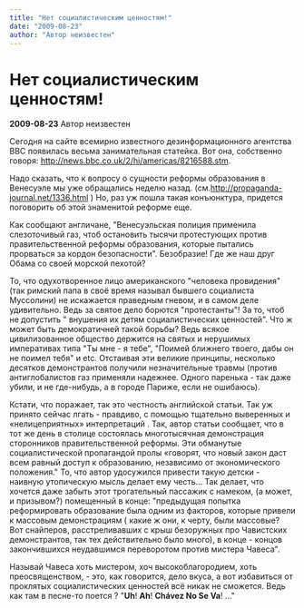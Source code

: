 ```yaml
---
title: "Нет социалистическим ценностям!"
date: "2009-08-23"
author: "Автор неизвестен"
---
```


# Нет социалистическим ценностям!

**2009-08-23** Автор неизвестен

Сегодня на сайте всемирно известного дезинформационного агентства BBC появилась весьма занимательная статейка. Вот она, собственно говоря: http://news.bbc.co.uk/2/hi/americas/8216588.stm.

Надо сказать, что к вопросу о сущности реформы образования в Венесуэле мы уже обращались неделю назад. (см.http://propaganda-journal.net/1336.html ) Но, раз уж пошла такая конъюнктура, придется поговорить об этой знаменитой реформе еще.

Как сообщают англичане, "Венесуэльская полиция применила слезоточивый газ, чтоб остановить тысячи протестующих против правительственной реформы образования, которые пытались прорваться за кордон безопасности". Безобразие! Где же наш друг Обама со своей морской пехотой?

То, что одухотворенное лицо американского "человека провидения" (так римский папа в своё время называл бывшего социалиста Муссолини) не искажается праведным гневом, и в самом деле удивительно. Ведь за святое дело борются "протестанты"! За то, чтоб не допустить " внушения их детям социалистических ценностей". Что ж может быть демократичней такой борьбы? Ведь всякое цивилизованное общество держится на святых и нерушимых императивах типа "Ты мне - я тебе", "Поимей ближнего твоего, дабы он не поимел тебя" и etc. Отстаивая эти великие принципы, несколько десятков демонстрантов получили незначительные травмы (против антиглобалистов газ применяли надежнее. Одного паренька - так даже убили, и не где-нибудь, а в городе Париже, если не ошибаюсь).

Кстати, что поражает, так это честность английской статьи. Так уж принято сейчас лгать - правдиво, с помощью тщательно выверенных и «нелицеприятных» интерпретаций . Так, автор статьи сообщает, что в тот же день в столице состоялась многотысячная демонстрация сторонников правительственной реформы. Эти обманутые социалистической пропагандой пролы «говорят, что новый закон даст всем равный доступ к образованию, независимо от экономического положения." То, что автор удосужился привести такую детски - наивную утопическую мысль делает ему честь... Так делает, что хочется даже забыть этот трогательный пассажик с намеком, (а может, и призывом?) помещенный в конце: "предыдущая попытка реформировать образование была одним из факторов, которые привели к массовым демонстрациям ( какие ж они, к черту, были массовые? Вот снайперов, расстреливавших с крыш безоружных про Чавистских демонстрантов, так тех действительно было много), в конце - концов закончившихся неудавшимся переворотом против мистера Чавеса".

Называй Чавеса хоть мистером, хоч высокоблагородием, хоть преосвященством, - это, как говорится, дело вкуса, а вот избавиться от проклятых социалистических ценностей всё никак не сможется. Ведь как там в песне-то поется ? "**Uh**! **Ah**! **Chávez No Se Va**! ..."